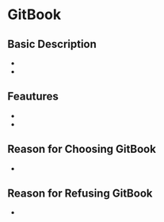 # GitBook

## Basic Description
- 
- 

## Feautures
- 
-

## Reason for Choosing GitBook
- 

## Reason for Refusing GitBook
- 
